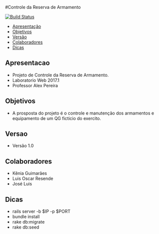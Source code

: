 #Controle da Reserva de Armamento

[![Build Status](https://travis-ci.org/controlereservaufba/controlereservaufba.svg?branch=master)](https://travis-ci.org/controlereservaufba/controlereservaufba)

 - [Apresentação](#apresentacao)
 - [Objetivos](#objetivos)
 - [Versão](#versao)
 - [Colaboradores](#colaboradores)
 - [Dicas](#dicas)
 
## Apresentacao 
- Projeto de Controle da Reserva de Armamento.
- Laboratorio Web 2017.1 
- Professor Alex Pereira

## Objetivos
- A prosposta do projeto é o controle e manutenção dos armamentos e equipamento de um QG ficticio do exercito.

## Versao
- Versão 1.0

## Colaboradores 
 - Kênia Guimarães
 - Luis Oscar Resende
-  José Luis
 
## Dicas
 - rails server -b $IP -p $PORT
 - bundle install
 - rake db:migrate
 - rake db:seed


